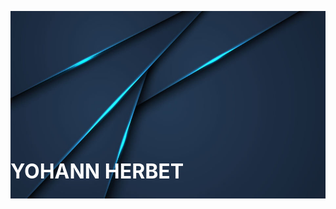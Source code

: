 
<p>
  <img src="https://github.com/YohannHERBET/YOHANNHERBET/blob/main/img/pngtree-abstract-metallic-blue-black-frame-layout-modern-tech-design-template-image_305020.jpg" alt="background" height="300" width="100%" style="margin-right: 20px"/>
  <h1 style="color:white; margin-top:-5rem; font-size: 2rem; right:0"> YOHANN HERBET </h1>  
</p>